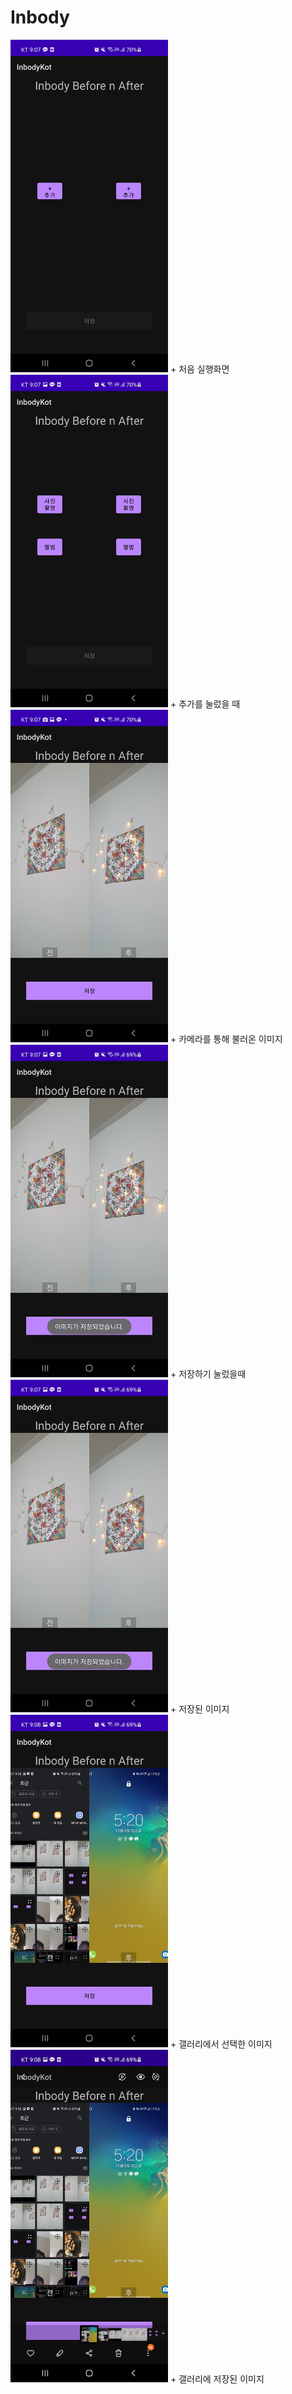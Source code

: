 # Inbody

<img src="https://github.com/Const4nt0228/Inbody/blob/master/inbody%20img/KakaoTalk_20211110_211400965.jpg?raw=true.png" width="50%" height="50%"/>
+ 처음 실행화면  

<img src="https://github.com/Const4nt0228/Inbody/blob/master/inbody%20img/KakaoTalk_20211110_211400965_01.jpg?raw=true.png" width="50%" height="50%"/>
+ 추가를 눌렀을 때  

<img src="https://github.com/Const4nt0228/Inbody/blob/master/inbody%20img/KakaoTalk_20211110_211400965_02.jpg?raw=true.png" width="50%" height="50%"/>
+ 카메라를 통해 불러온 이미지  

<img src="https://github.com/Const4nt0228/Inbody/blob/master/inbody%20img/KakaoTalk_20211110_211400965_05.jpg?raw=true.png" width="50%" height="50%"/>  
+ 저장하기 눌렀을때

<img src="https://raw.githubusercontent.com/Const4nt0228/Inbody/master/inbody%20img/KakaoTalk_20211110_211400965_05.jpg?token=AP3WT3FICWTM5TJK3EQRXMTBRO5UU.png" width="50%" height="50%"/>  
+ 저장된 이미지


<img src="https://github.com/Const4nt0228/Inbody/blob/master/inbody%20img/KakaoTalk_20211110_211400965_08.jpg?raw=true.png" width="50%" height="50%"/>
+ 갤러리에서 선택한 이미지  

<img src="https://github.com/Const4nt0228/Inbody/blob/master/inbody%20img/KakaoTalk_20211110_211400965_10.jpg?raw=true.png" width="50%" height="50%"/>
+ 갤러리에 저장된 이미지  
